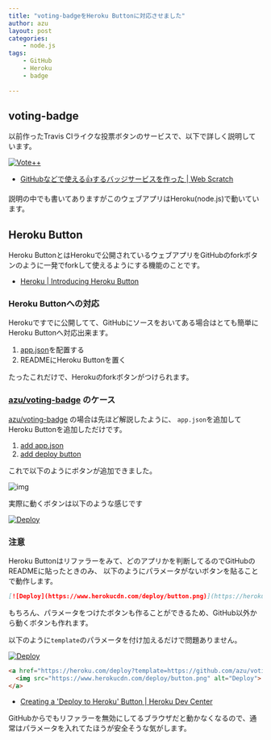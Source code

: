 ```yaml
---
title: "voting-badgeをHeroku Buttonに対応させました"
author: azu
layout: post
categories:
    - node.js
tags:
    - GitHub
    - Heroku
    - badge
    
---
```


## voting-badge

以前作ったTravis CIライクな投票ボタンのサービスで、以下で詳しく説明しています。

[![Vote++](https://voting-badge.herokuapp.com/img?url=https://github.com/azu/voting-badge)](https://voting-badge.herokuapp.com/vote?url=https://github.com/azu/voting-badge)

- [GitHubなどで使える:+1:するバッジサービスを作った | Web Scratch](http://efcl.info/2014/07/29/voting-badge/ "GitHubなどで使える:+1:するバッジサービスを作った | Web Scratch")

説明の中でも書いてありますがこのウェブアプリはHeroku(node.js)で動いています。

## Heroku Button

Heroku ButtonとはHerokuで公開されているウェブアプリをGitHubのforkボタンのように一発でforkして使えるようにする機能のことです。

- [Heroku | Introducing Heroku Button](https://blog.heroku.com/archives/2014/8/7/heroku-button "Heroku | Introducing Heroku Button")

### Heroku Buttonへの対応

Herokuですでに公開してて、GitHubにソースをおいてある場合はとても簡単にHeroku Buttonへ対応出来ます。

1. [app.json](https://devcenter.heroku.com/articles/app-json-schema "app.json Schema | Heroku Dev Center")を配置する
2. READMEにHeroku Buttonを置く

たったこれだけで、Herokuのforkボタンがつけられます。

### [azu/voting-badge](https://github.com/azu/voting-badge "azu/voting-badge") のケース

[azu/voting-badge](https://github.com/azu/voting-badge "azu/voting-badge") の場合は先ほど解説したように、
`app.json`を追加してHeroku Buttonを追加しただけです。

1. [ add app.json ](https://github.com/azu/voting-badge/commit/e8569c739eac47f5739417a4aaaa43fe49047e38 " add app.json ")
2. [ add deploy button ](https://github.com/azu/voting-badge/commit/b766bd1555483ca025483ca477f8392da90e1736 " add deploy button ") 

これで以下のようにボタンが追加できました。

![img](http://efcl.info/wp-content/uploads/2014/08/08-1407471632.png)

実際に動くボタンは以下のような感じです

[![Deploy](https://www.herokucdn.com/deploy/button.png)](https://heroku.com/deploy?template=https://github.com/azu/voting-badge)


### 注意

Heroku Buttonはリファラーをみて、どのアプリかを判断してるのでGitHubのREADMEに貼ったときのみ、
以下のようにパラメータがないボタンを貼ることで動作します。

``` markdown
[![Deploy](https://www.herokucdn.com/deploy/button.png)](https://heroku.com/deploy?template=https://github.com/heroku/node-js-sample)
```

もちろん、パラメータをつけたボタンも作ることができるため、GitHub以外から動くボタンも作れます。

以下のように`template`のパラメータを付け加えるだけで問題ありません。


[![Deploy](https://www.herokucdn.com/deploy/button.png)](https://heroku.com/deploy?template=https://github.com/azu/voting-badge)

``` html
<a href="https://heroku.com/deploy?template=https://github.com/azu/voting-badge">
  <img src="https://www.herokucdn.com/deploy/button.png" alt="Deploy">
</a>
```

- [Creating a &#39;Deploy to Heroku&#39; Button | Heroku Dev Center](https://devcenter.heroku.com/articles/heroku-button "Creating a &#39;Deploy to Heroku&#39; Button | Heroku Dev Center")

GitHubからでもリファラーを無効にしてるブラウザだと動かなくなるので、通常はパラメータを入れてたほうが安全そうな気がします。
